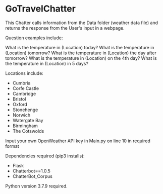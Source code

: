 # GoTravelChatter

This Chatter calls information from the Data folder (weather data file) and returns the response from the User's input in a webpage.

Question examples include:

What is the temperature in (Location) today?
What is the temperature in (Location) tomorrow?
What is the temperature in (Location) the day after tomorrow?
What is the temperature in (Location) on the 4th day?
What is the temperature in (Location) in 5 days?

Locations include:
- Cumbria
- Corfe Castle
- Cambridge
- Bristol
- Oxford
- Stonehenge
- Norwich
- Watergate Bay
- Birmingham
- The Cotswolds

Input your own OpenWeather API key in Main.py on line 10 in required format

Dependencies required (pip3 installs):
- Flask
- Chatterbot==1.0.5
- ChatterBot_Corpus

Python version 3.7.9 required.
